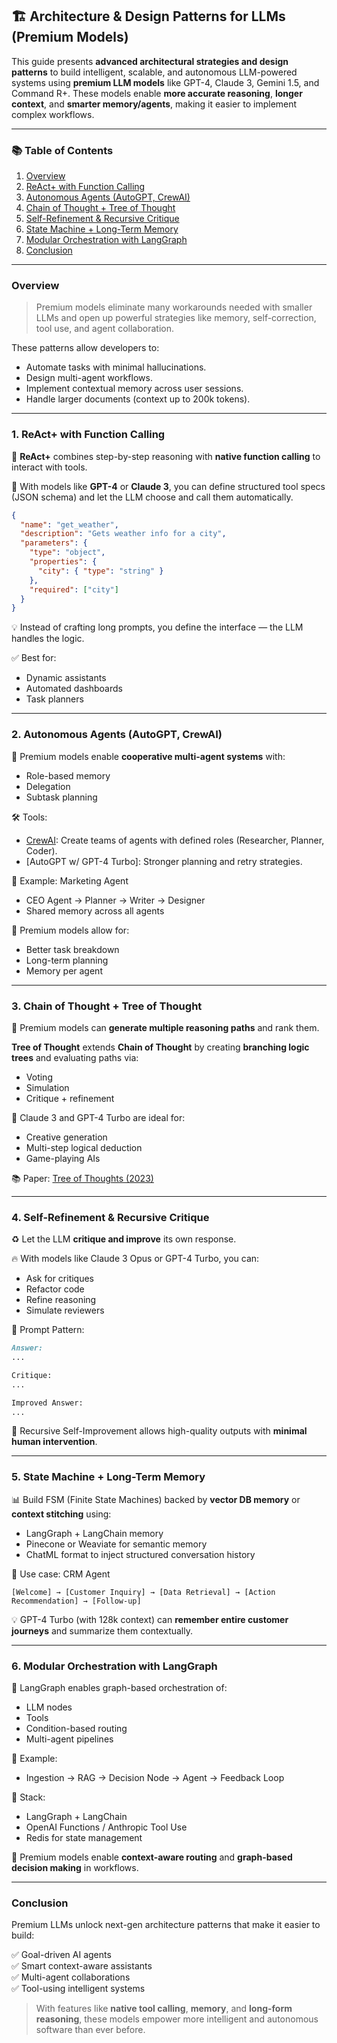 ## 🏗️ Architecture & Design Patterns for LLMs (Premium Models)

This guide presents **advanced architectural strategies and design patterns** to build intelligent, scalable, and autonomous LLM-powered systems using **premium LLM models** like GPT-4, Claude 3, Gemini 1.5, and Command R+. These models enable **more accurate reasoning**, **longer context**, and **smarter memory/agents**, making it easier to implement complex workflows.

---

### 📚 Table of Contents

1. [Overview](#overview)
2. [ReAct+ with Function Calling](#1-react-with-function-calling)
3. [Autonomous Agents (AutoGPT, CrewAI)](#2-autonomous-agents-autogpt-crewai)
4. [Chain of Thought + Tree of Thought](#3-chain-of-thought--tree-of-thought)
5. [Self-Refinement & Recursive Critique](#4-self-refinement--recursive-critique)
6. [State Machine + Long-Term Memory](#5-state-machine--long-term-memory)
7. [Modular Orchestration with LangGraph](#6-modular-orchestration-with-langgraph)
8. [Conclusion](#conclusion)

---

### Overview

> Premium models eliminate many workarounds needed with smaller LLMs and open up powerful strategies like memory, self-correction, tool use, and agent collaboration.

These patterns allow developers to:
- Automate tasks with minimal hallucinations.
- Design multi-agent workflows.
- Implement contextual memory across user sessions.
- Handle larger documents (context up to 200k tokens).

---

### 1. ReAct+ with Function Calling

🧠 **ReAct+** combines step-by-step reasoning with **native function calling** to interact with tools.

🔧 With models like **GPT-4** or **Claude 3**, you can define structured tool specs (JSON schema) and let the LLM choose and call them automatically.

```json
{
  "name": "get_weather",
  "description": "Gets weather info for a city",
  "parameters": {
    "type": "object",
    "properties": {
      "city": { "type": "string" }
    },
    "required": ["city"]
  }
}
```

💡 Instead of crafting long prompts, you define the interface — the LLM handles the logic.

✅ Best for:
- Dynamic assistants
- Automated dashboards
- Task planners

---

### 2. Autonomous Agents (AutoGPT, CrewAI)

🤖 Premium models enable **cooperative multi-agent systems** with:
- Role-based memory
- Delegation
- Subtask planning

🛠 Tools:
- [CrewAI](https://github.com/joaomdmoura/crewai): Create teams of agents with defined roles (Researcher, Planner, Coder).
- [AutoGPT w/ GPT-4 Turbo]: Stronger planning and retry strategies.

📌 Example: Marketing Agent
- CEO Agent → Planner → Writer → Designer
- Shared memory across all agents

🚀 Premium models allow for:
- Better task breakdown
- Long-term planning
- Memory per agent

---

### 3. Chain of Thought + Tree of Thought

🧩 Premium models can **generate multiple reasoning paths** and rank them.

**Tree of Thought** extends **Chain of Thought** by creating **branching logic trees** and evaluating paths via:
- Voting
- Simulation
- Critique + refinement

🧠 Claude 3 and GPT-4 Turbo are ideal for:
- Creative generation
- Multi-step logical deduction
- Game-playing AIs

📚 Paper: [Tree of Thoughts (2023)](https://arxiv.org/abs/2305.10601)

---

### 4. Self-Refinement & Recursive Critique

♻️ Let the LLM **critique and improve** its own response.

🔥 With models like Claude 3 Opus or GPT-4 Turbo, you can:
- Ask for critiques
- Refactor code
- Refine reasoning
- Simulate reviewers

🧪 Prompt Pattern:
```markdown
Answer:
...

Critique:
...

Improved Answer:
...
```

🔁 Recursive Self-Improvement allows high-quality outputs with **minimal human intervention**.

---

### 5. State Machine + Long-Term Memory

📊 Build FSM (Finite State Machines) backed by **vector DB memory** or **context stitching** using:

- LangGraph + LangChain memory
- Pinecone or Weaviate for semantic memory
- ChatML format to inject structured conversation history

💼 Use case: CRM Agent
```
[Welcome] → [Customer Inquiry] → [Data Retrieval] → [Action Recommendation] → [Follow-up]
```

💡 GPT-4 Turbo (with 128k context) can **remember entire customer journeys** and summarize them contextually.

---

### 6. Modular Orchestration with LangGraph

🧱 LangGraph enables graph-based orchestration of:
- LLM nodes
- Tools
- Condition-based routing
- Multi-agent pipelines

🔧 Example:
- Ingestion → RAG → Decision Node → Agent → Feedback Loop

🧰 Stack:
- LangGraph + LangChain
- OpenAI Functions / Anthropic Tool Use
- Redis for state management

💪 Premium models enable **context-aware routing** and **graph-based decision making** in workflows.

---

### Conclusion

Premium LLMs unlock next-gen architecture patterns that make it easier to build:

✅ Goal-driven AI agents  
✅ Smart context-aware assistants  
✅ Multi-agent collaborations  
✅ Tool-using intelligent systems

> With features like **native tool calling**, **memory**, and **long-form reasoning**, these models empower more intelligent and autonomous software than ever before.